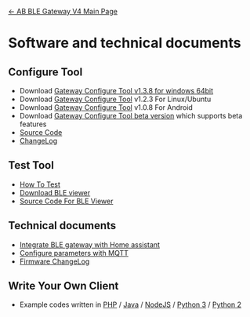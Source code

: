 [← AB BLE Gateway V4 Main Page](AB_BLE_Gateway_V4.md)

# Software and technical documents #

## Configure Tool

- Download [Gateway Configure Tool v1.3.8 for windows 64bit][config-tool-link]
- Download [Gateway Configure Tool](https://i1.aprbrother.com/gw-config-tool-1.2.3_amd64.deb.zip) v1.2.3 For Linux/Ubuntu
- Download [Gateway Configure Tool](https://i1.aprbrother.com/apk/gw-config-tool-v1.0.8.apk) v1.0.8 For Android
- Download [Gateway Configure Tool beta version][config-tool-beta] which supports beta features
- [Source Code](https://github.com/AprilBrother/gw4-config-tool)
- [ChangeLog](https://github.com/AprilBrother/gw4-config-tool/wiki/ChangeLog)

## Test Tool

- [How To Test](Quick_Start_For_AB_BLE_Gateway_V4.md#How_To_Test)
- [Download BLE viewer](https://i1.aprbrother.com/ble-viewer-setup-1.0.2.zip)
- [Source Code For BLE Viewer](https://github.com/AprilBrother/ble-viewer)

## Technical documents

* [Integrate BLE gateway with Home assistant](gw4/integrate_with_ha.md)
* [Configure parameters with MQTT](gw4/config_with_mqtt.md)
* [Firmware ChangeLog](AB_BLE_Gateway_V4_Firmware_Changes.md)

## Write Your Own Client

* Example codes written in [PHP](https://github.com/AprilBrother/ab-ble-gateway-sdk-php) / [Java](https://github.com/AprilBrother/ab-ble-gateway-sdk/tree/master/gateway-v4/examples/java) / [NodeJS](https://github.com/AprilBrother/ab-ble-gateway-sdk/tree/master/gateway-v4/examples/nodejs) / [Python 3](https://github.com/AprilBrother/ab-ble-gateway-sdk/tree/master/gateway-v4/examples/python3) / [Python 2](https://github.com/AprilBrother/ab-ble-gateway-sdk/tree/master/gateway-v4/examples/python)

[config-tool-link]: https://i1.aprbrother.com/gw4-config-tool-v1.3.8.zip "Gateway Configure Tool"
[config-tool-beta]: https://github.com/AprilBrother/gw4-config-tool/releases "Latest Gateway config tool"

